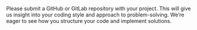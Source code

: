 Please submit a GitHub or GitLab repository with your project. This will give us insight into your coding style and approach to problem-solving. We’re eager to see how you structure your code and implement solutions.

